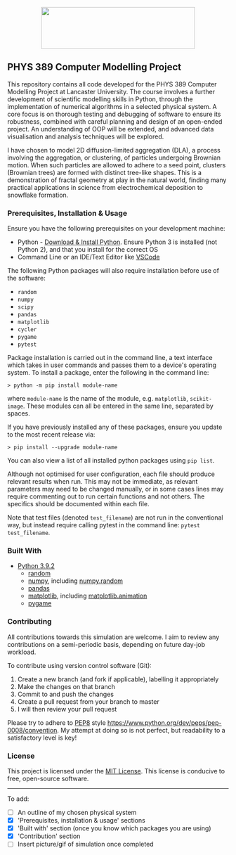 <p align="center">
  <img src="https://www.lancaster.ac.uk/media/lancaster-university/content-assets/images/fst/logos/Physicslogo.svg" width="350" height="95">
</p>

## PHYS 389 Computer Modelling Project

This repository contains all code developed for the PHYS 389 Computer Modelling Project at Lancaster University. The course involves a further development of scientific modelling skills in Python, through the implementation of numerical algorithms in a selected physical system. A core focus is on thorough testing and debugging of software to ensure its robustness, combined with careful planning and design of an open-ended project. An understanding of OOP will be extended, and advanced data visualisation and analysis techniques will be explored. 

I have chosen to model 2D diffusion-limited aggregation (DLA), a process involving the aggregation, or clustering, of particles undergoing Brownian motion. When such particles are allowed to adhere to a seed point, clusters (Brownian trees) are formed with distinct tree-like shapes. This is a demonstration of fractal geometry at play in the natural world, finding many practical applications in science from electrochemical deposition to snowflake formation.

### Prerequisites, Installation & Usage
Ensure you have the following prerequisites on your development machine:
* Python - [Download & Install Python](https://www.python.org/downloads/). Ensure Python 3 is installed (not Python 2), and that you install for the correct OS
* Command Line or an IDE/Text Editor like [VSCode](https://code.visualstudio.com/)

The following Python packages will also require installation before use of the software:
- `random`
- `numpy`
- `scipy`
- `pandas`
- `matplotlib`
- `cycler`
- `pygame`
- `pytest`

Package installation is carried out in the command line, a text interface which takes in user commands and passes them to a device's operating system.
To install a package, enter the following in the command line:
```
> python -m pip install module-name
```
where `module-name` is the name of the module, e.g. `matplotlib`, `scikit-image`. These modules can all be entered in the same line, separated by spaces. 

If you have previously installed any of these packages, ensure you update to the most recent release via:
```
> pip install --upgrade module-name
```
You can also view a list of all installed python packages using `pip list`. 

Although not optimised for user configuration, each file should produce relevant results when run. This may not be immediate, as relevant parameters may need to be changed manually, or in some cases lines may require commenting out to run certain functions and not others. The specifics should be documented within each file. 

Note that test files (denoted `test_filename`) are not run in the conventional way, but instead require calling pytest in the command line: `pytest test_filename`. 

### Built With
* [Python 3.9.2](https://github.com/python/cpython)
  * [random](https://docs.python.org/3/library/random.html)
  * [numpy](https://numpy.org/), including [numpy.random](https://numpy.org/doc/1.16/reference/routines.random.html)
  * [pandas](https://pandas.pydata.org/)
  * [matplotlib](https://matplotlib.org/), including [matplotlib.animation](https://matplotlib.org/stable/api/animation_api.html)
  * [pygame](https://www.pygame.org/wiki/about)

### Contributing
All contributions towards this simulation are welcome. I aim to review any contributions on a semi-periodic basis, depending on future day-job workload.

To contribute using version control software (Git):
1) Create a new branch (and fork if applicable), labelling it appropriately
2) Make the changes on that branch
3) Commit to and push the changes
4) Create a pull request from your branch to master
5) I will then review your pull request

Please try to adhere to [PEP8](https://www.python.org/dev/peps/pep-0008/) style https://www.python.org/dev/peps/pep-0008/convention. My attempt at doing so is not perfect, but readability to a satisfactory level is key!

### License
This project is licensed under the [MIT License](https://opensource.org/licenses/MIT "Open Source MIT"). This license is conducive to free, open-source software.

---
To add:
- [ ] An outline of my chosen physical system 
- [x] 'Prerequisites, installation & usage' sections
- [x] 'Built with' section (once you know which packages you are using)
- [x] 'Contribution' section
- [ ] Insert picture/gif of simulation once completed
